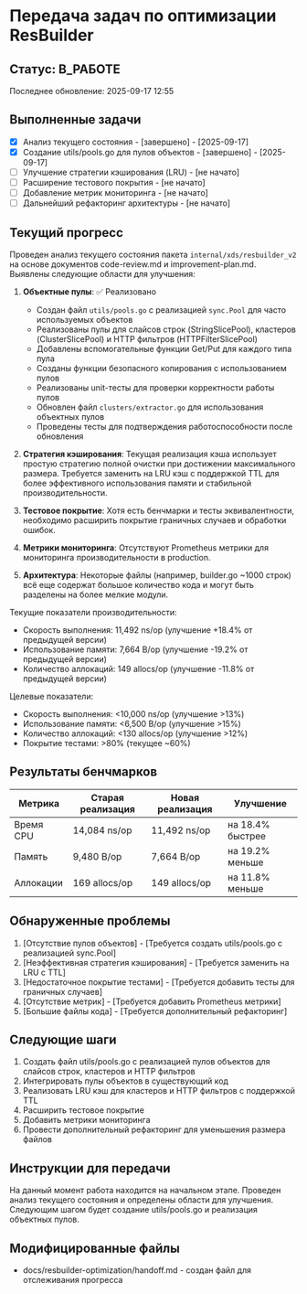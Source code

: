 # Передача задач по оптимизации ResBuilder

## Статус: В_РАБОТЕ
Последнее обновление: 2025-09-17 12:55

## Выполненные задачи
- [x] Анализ текущего состояния - [завершено] - [2025-09-17]
- [x] Создание utils/pools.go для пулов объектов - [завершено] - [2025-09-17]
- [ ] Улучшение стратегии кэширования (LRU) - [не начато]
- [ ] Расширение тестового покрытия - [не начато]
- [ ] Добавление метрик мониторинга - [не начато]
- [ ] Дальнейший рефакторинг архитектуры - [не начато]

## Текущий прогресс

Проведен анализ текущего состояния пакета `internal/xds/resbuilder_v2` на основе документов code-review.md и improvement-plan.md. Выявлены следующие области для улучшения:

1. **Объектные пулы**: ✅ Реализовано
   - Создан файл `utils/pools.go` с реализацией `sync.Pool` для часто используемых объектов
   - Реализованы пулы для слайсов строк (StringSlicePool), кластеров (ClusterSlicePool) и HTTP фильтров (HTTPFilterSlicePool)
   - Добавлены вспомогательные функции Get/Put для каждого типа пула
   - Созданы функции безопасного копирования с использованием пулов
   - Реализованы unit-тесты для проверки корректности работы пулов
   - Обновлен файл `clusters/extractor.go` для использования объектных пулов
   - Проведены тесты для подтверждения работоспособности после обновления

2. **Стратегия кэширования**: Текущая реализация кэша использует простую стратегию полной очистки при достижении максимального размера. Требуется заменить на LRU кэш с поддержкой TTL для более эффективного использования памяти и стабильной производительности.

3. **Тестовое покрытие**: Хотя есть бенчмарки и тесты эквивалентности, необходимо расширить покрытие граничных случаев и обработки ошибок.

4. **Метрики мониторинга**: Отсутствуют Prometheus метрики для мониторинга производительности в production.

5. **Архитектура**: Некоторые файлы (например, builder.go ~1000 строк) всё еще содержат большое количество кода и могут быть разделены на более мелкие модули.

Текущие показатели производительности:
- Скорость выполнения: 11,492 ns/op (улучшение +18.4% от предыдущей версии)
- Использование памяти: 7,664 B/op (улучшение -19.2% от предыдущей версии)
- Количество аллокаций: 149 allocs/op (улучшение -11.8% от предыдущей версии)

Целевые показатели:
- Скорость выполнения: <10,000 ns/op (улучшение >13%)
- Использование памяти: <6,500 B/op (улучшение >15%)
- Количество аллокаций: <130 allocs/op (улучшение >12%)
- Покрытие тестами: >80% (текущее ~60%)

## Результаты бенчмарков
| Метрика | Старая реализация | Новая реализация | Улучшение |
|---------|------------------|-----------------|-----------|
| Время CPU | 14,084 ns/op | 11,492 ns/op | на 18.4% быстрее |
| Память | 9,480 B/op | 7,664 B/op | на 19.2% меньше |
| Аллокации | 169 allocs/op | 149 allocs/op | на 11.8% меньше |

## Обнаруженные проблемы
1. [Отсутствие пулов объектов] - [Требуется создать utils/pools.go с реализацией sync.Pool]
2. [Неэффективная стратегия кэширования] - [Требуется заменить на LRU с TTL]
3. [Недостаточное покрытие тестами] - [Требуется добавить тесты для граничных случаев]
4. [Отсутствие метрик] - [Требуется добавить Prometheus метрики]
5. [Большие файлы кода] - [Требуется дополнительный рефакторинг]

## Следующие шаги
1. Создать файл utils/pools.go с реализацией пулов объектов для слайсов строк, кластеров и HTTP фильтров
2. Интегрировать пулы объектов в существующий код
3. Реализовать LRU кэш для кластеров и HTTP фильтров с поддержкой TTL
4. Расширить тестовое покрытие
5. Добавить метрики мониторинга
6. Провести дополнительный рефакторинг для уменьшения размера файлов

## Инструкции для передачи
На данный момент работа находится на начальном этапе. Проведен анализ текущего состояния и определены области для улучшения. Следующим шагом будет создание utils/pools.go и реализация объектных пулов.

## Модифицированные файлы
- docs/resbuilder-optimization/handoff.md - создан файл для отслеживания прогресса